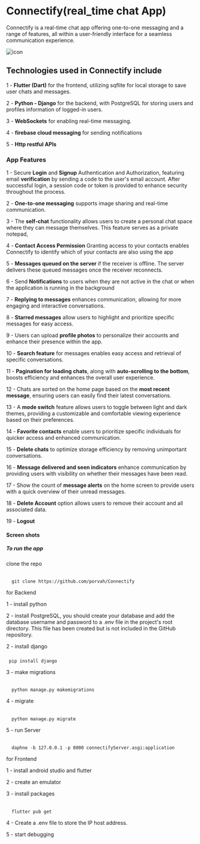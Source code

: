 # Connectify(real_time chat App)
Connectify is a real-time chat app offering one-to-one messaging and a range of features, all within a user-friendly interface for a seamless communication experience.

![icon](https://github.com/user-attachments/assets/869c74aa-d551-43b4-a98e-d1d51ba1450c)

## Technologies used in Connectify include
1 - **Flutter (Dart)** for the frontend, utilizing sqflite for local storage to save user chats and messages.

2 - **Python - Django** for the backend, with PostgreSQL for storing users and profiles information of logged-in users.

3 - **WebSockets** for enabling real-time messaging.

4 - **firebase cloud messaging** for sending notifications

5 - **Http restful APIs**

### App Features

1 - Secure **Login** and **Signup** Authentication and Authorization, featuring email **verification** by sending a code to the user's email account. After successful login, a session code or token is provided to enhance security throughout the process.

2 - **One-to-one messaging** supports image sharing and real-time communication.

3 - The **self-chat** functionality allows users to create a personal chat space where they can message themselves. This feature serves as a private notepad,

4 - **Contact Access Permission** Granting access to your contacts enables Connectify to identify which of your contacts are also using the app

5 - **Messages queued on the server** if the receiver is offline. The server delivers these queued messages once the receiver reconnects.

6 - Send **Notifications** to users when they are not active in the chat or when the application is running in the background

7 - **Replying to messages** enhances communication, allowing for more engaging and interactive conversations.

8 - **Starred messages** allow users to highlight and prioritize specific messages for easy access.

9 - Users can upload **profile photos** to personalize their accounts and enhance their presence within the app.

10 - **Search feature** for messages enables easy access and retrieval of specific conversations.

11 - **Pagination for loading chats**, along with **auto-scrolling to the bottom**, boosts efficiency and enhances the overall user experience.

12 - Chats are sorted on the home page based on the **most recent message**, ensuring users can easily find their latest conversations.

13 - A **mode switch** feature allows users to toggle between light and dark themes, providing a customizable and comfortable viewing experience based on their preferences.

14 - **Favorite contacts** enable users to prioritize specific individuals for quicker access and enhanced communication.

15 - **Delete chats** to optimize storage efficiency by removing unimportant conversations.

16 - **Message delivered and seen indicators** enhance communication by providing users with visibility on whether their messages have been read.

17 - Show the count of **message alerts** on the home screen to provide users with a quick overview of their unread messages.

18 - **Delete Account** option allows users to remove their account and all associated data.

19 - **Logout**

#### Screen shots 



##### To run the app

clone the repo

######
      git clone https://github.com/porvah/Connectify
for Backend 

1 - install python

2 - install PostgreSQL, you should create your database and add the database username and password to a .env file in the project's root directory. This file has been created but is not included in the GitHub repository.

2 - install django

#####
     pip install django

3 - make migrations

######
      python manage.py makemigrations

4 - migrate

######
      python manage.py migrate

5 - run Server

######
      daphne -b 127.0.0.1 -p 8000 connectifyServer.asgi:application

for Frontend

1 - install android studio and flutter

2 - create an emulator

3 - install packages

######
      flutter pub get

4 - Create a .env file to store the IP host address.
      
5 - start debugging


 










